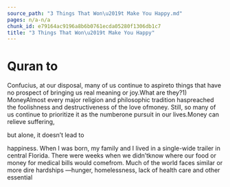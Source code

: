 ```yaml
---
source_path: "3 Things That Won\u2019t Make You Happy.md"
pages: n/a-n/a
chunk_id: e79164ac9196a8b6b0761ecda05280f1306db1c7
title: "3 Things That Won\u2019t Make You Happy"
---
```

# Quran to

Confucius, at our disposal, many of us continue to aspireto things that have no prospect of bringing us real meaning or joy.What are they?1) MoneyAlmost every major religion and philosophic tradition haspreached the foolishness and destructiveness of the love ofmoney. Still, so many of us continue to prioritize it as the numberone pursuit in our lives.Money can relieve suffering,

but alone, it doesn’t lead to

happiness. When I was born, my family and I lived in a single-wide trailer in central Florida. There were weeks when we didn’tknow where our food or money for medical bills would comefrom. Much of the world faces similar or more dire hardships —hunger, homelessness, lack of health care and other essential
